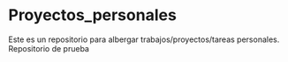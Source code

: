 # Proyectos_personales
Este es un repositorio para albergar trabajos/proyectos/tareas personales. Repositorio de prueba
